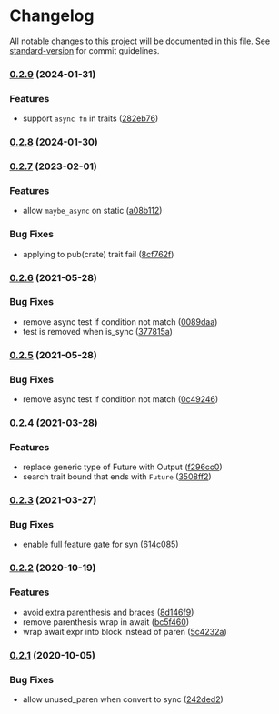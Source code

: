 # Changelog

All notable changes to this project will be documented in this file. See [standard-version](https://github.com/conventional-changelog/standard-version) for commit guidelines.

### [0.2.9](https://github.com/fMeow/maybe-async-rs/compare/v0.2.8...v0.2.9) (2024-01-31)


### Features

* support `async fn` in traits ([282eb76](https://github.com/fMeow/maybe-async-rs/commit/282eb76c0be0433ade8d0a2a11646e09db2f37b7))

### [0.2.8](https://github.com/fMeow/maybe-async-rs/compare/v0.2.7...v0.2.8) (2024-01-30)

### [0.2.7](https://github.com/fMeow/maybe-async-rs/compare/v0.2.6...v0.2.7) (2023-02-01)


### Features

* allow `maybe_async` on static ([a08b112](https://github.com/fMeow/maybe-async-rs/commit/a08b11218bab0d1db304a4f68e0230c022632168))


### Bug Fixes

* applying to pub(crate) trait fail ([8cf762f](https://github.com/fMeow/maybe-async-rs/commit/8cf762fdeb1d316716fa01fb2525e5a6f5d25987))

### [0.2.6](https://github.com/guoli-lyu/maybe-async-rs/compare/v0.2.4...v0.2.6) (2021-05-28)


### Bug Fixes

* remove async test if condition not match ([0089daa](https://github.com/guoli-lyu/maybe-async-rs/commit/0089daad6e3419e11d123e8c5c87a1139880027f))
* test is removed when is_sync ([377815a](https://github.com/guoli-lyu/maybe-async-rs/commit/377815a7a81efc4a0332cc2716a7d603b350ff03))

### [0.2.5](https://github.com/guoli-lyu/maybe-async-rs/compare/v0.2.4...v0.2.5) (2021-05-28)


### Bug Fixes

* remove async test if condition not match ([0c49246](https://github.com/guoli-lyu/maybe-async-rs/commit/0c49246a3245773faff482f6b42d66522d2af208))

### [0.2.4](https://github.com/guoli-lyu/maybe-async-rs/compare/v0.2.3...v0.2.4) (2021-03-28)


### Features

* replace generic type of Future with Output ([f296cc0](https://github.com/guoli-lyu/maybe-async-rs/commit/f296cc05c90923ae3a3eeea3c5173d06d642c2ab))
* search trait bound that ends with `Future` ([3508ff2](https://github.com/guoli-lyu/maybe-async-rs/commit/3508ff2987cce61808297aa920c522e0f2012a8a))

### [0.2.3](https://github.com/guoli-lyu/maybe-async-rs/compare/v0.2.2...v0.2.3) (2021-03-27)


### Bug Fixes

* enable full feature gate for syn ([614c085](https://github.com/guoli-lyu/maybe-async-rs/commit/614c085444caf6d0d493422ca20f8ed3b86b7315))

### [0.2.2](https://github.com/guoli-lyu/maybe-async-rs/compare/v0.2.1...v0.2.2) (2020-10-19)


### Features

* avoid extra parenthesis and braces ([8d146f9](https://github.com/guoli-lyu/maybe-async-rs/commit/8d146f9a9234339de1ef6b9f7ffd44421a8d6c68))
* remove parenthesis wrap in await ([bc5f460](https://github.com/guoli-lyu/maybe-async-rs/commit/bc5f46078bfb5ccc1599570303aa72a84cc5e2d7))
* wrap await expr into block instead of paren ([5c4232a](https://github.com/guoli-lyu/maybe-async-rs/commit/5c4232a07035e9c2d4add280cc5b090a7bde471b))

### [0.2.1](https://github.com/guoli-lyu/maybe-async-rs/compare/v0.2.0...v0.2.1) (2020-10-05)


### Bug Fixes

* allow unused_paren when convert to sync ([242ded2](https://github.com/guoli-lyu/maybe-async-rs/commit/242ded2fb9f1cc3c883e0f39a081a555e7a74198))
